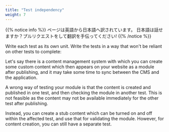 ```yaml
---
title: "Test independency"
weight: 7
---
```


{{% notice info %}}
<i class="fas fa-language"></i> ページは英語から日本語へ訳されています。
日本語は話せますか？プルリクエストをして翻訳を手伝ってください!
{{% /notice %}}

Write each test as its own unit. Write the tests in a way that won't be
reliant on other tests to complete:

Let's say there is a content management system with which you can create
some custom content which then appears on your website as a module after
publishing, and it may take some time to sync between the CMS and the
application.

A wrong way of testing your module is that the content is created and
published in one test, and then checking the module in another test. This
is not feasible as the content may not be available immediately for the
other test after publishing.

Instead, you can create a stub content which can be turned on and off
within the affected test, and use that for validating the module. However,
for content creation, you can still have a separate test.
